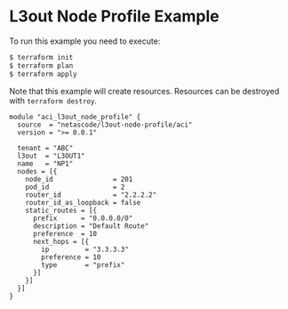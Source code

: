 <!-- BEGIN_TF_DOCS -->
# L3out Node Profile Example

To run this example you need to execute:

```bash
$ terraform init
$ terraform plan
$ terraform apply
```

Note that this example will create resources. Resources can be destroyed with `terraform destroy`.

```hcl
module "aci_l3out_node_profile" {
  source  = "netascode/l3out-node-profile/aci"
  version = ">= 0.0.1"

  tenant = "ABC"
  l3out  = "L3OUT1"
  name   = "NP1"
  nodes = [{
    node_id               = 201
    pod_id                = 2
    router_id             = "2.2.2.2"
    router_id_as_loopback = false
    static_routes = [{
      prefix      = "0.0.0.0/0"
      description = "Default Route"
      preference  = 10
      next_hops = [{
        ip         = "3.3.3.3"
        preference = 10
        type       = "prefix"
      }]
    }]
  }]
}

```
<!-- END_TF_DOCS -->